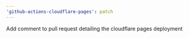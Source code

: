 ```yaml
---
'github-actions-cloudflare-pages': patch
---
```


Add comment to pull request detailing the cloudflare pages deployment
